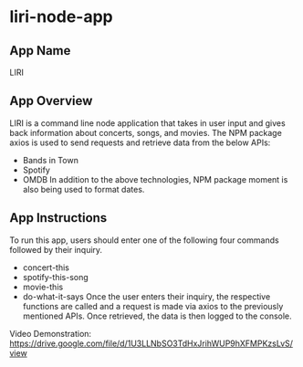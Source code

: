 # liri-node-app

## App Name
LIRI

## App Overview
LIRI is a command line node application that takes in user input and gives back information about concerts, songs, and movies. The NPM package axios is used to send requests and retrieve data from the below APIs:
* Bands in Town
* Spotify
* OMDB
In addition to the above technologies, NPM package moment is also being used to format dates.

## App Instructions
To run this app, users should enter one of the following four commands followed by their inquiry.
* concert-this
* spotify-this-song
* movie-this
* do-what-it-says
Once the user enters their inquiry, the respective functions are called and a request is made via axios to the previously mentioned APIs. Once retrieved, the data is then logged to the console. 

Video Demonstration: https://drive.google.com/file/d/1U3LLNbSO3TdHxJrihWUP9hXFMPKzsLvS/view